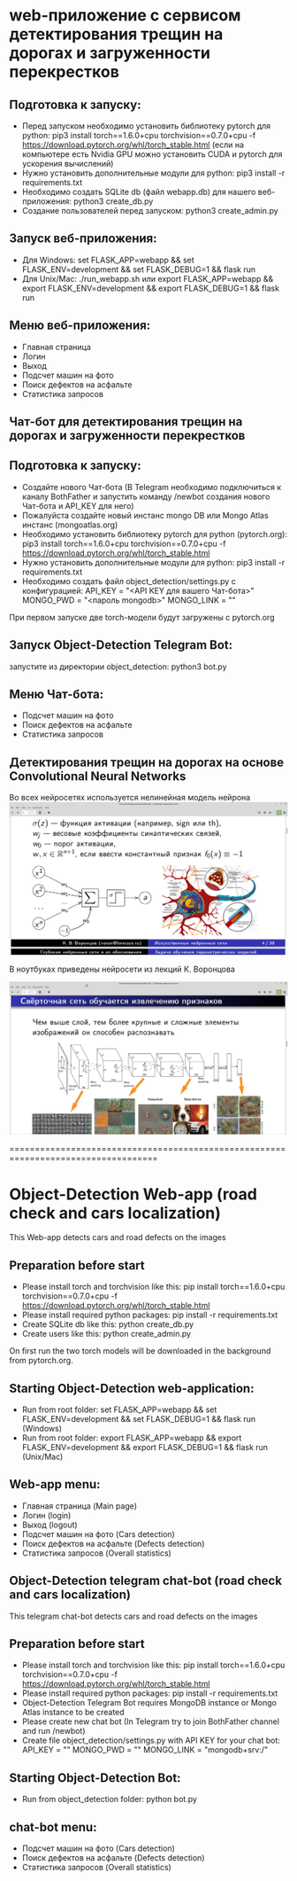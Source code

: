# web-приложение с сервисом детектирования трещин на дорогах и загруженности перекрестков


## Подготовка к запуску:
- Перед запуском необходимо установить библиотеку pytorch для python: pip3 install torch==1.6.0+cpu torchvision==0.7.0+cpu -f https://download.pytorch.org/whl/torch_stable.html
(если на компьютере есть Nvidia GPU можно установить CUDA и pytorch для ускорения вычислений)
- Нужно установить дополнительные модули для python: pip3 install -r requirements.txt
- Необходимо создать SQLite db (файл webapp.db) для нашего веб-приложения: python3 create_db.py
- Создание пользователей перед запуском: python3 create_admin.py

## Запуск веб-приложения:
- Для Windows: set FLASK_APP=webapp && set FLASK_ENV=development && set FLASK_DEBUG=1 && flask run
- Для Unix/Mac: ./run_webapp.sh или
export FLASK_APP=webapp && export FLASK_ENV=development && export FLASK_DEBUG=1 && flask run

## Меню веб-приложения:
- Главная страница
- Логин
- Выход
- Подсчет машин на фото
- Поиск дефектов на асфальте
- Статистика запросов

## Чат-бот для детектирования трещин на дорогах и загруженности перекрестков


## Подготовка к запуску:
- Создайте нового Чат-бота (В Telegram необходимо подключиться к каналу BothFather и запустить команду /newbot создания нового Чат-бота и API_KEY для него)
- Пожалуйста создайте новый инстанс mongo DB или Mongo Atlas инстанс (mongoatlas.org)
- Необходимо установить библиотеку pytorch для python (pytorch.org): pip3 install torch==1.6.0+cpu torchvision==0.7.0+cpu -f https://download.pytorch.org/whl/torch_stable.html
- Нужно установить дополнительные модули для python: pip3 install -r requirements.txt
- Необходимо создать файл object_detection/settings.py с конфигурацией:
API_KEY = "<API KEY для вашего Чат-бота>"
MONGO_PWD = "<пароль mongodb>"
MONGO_LINK = "<mongodb url>"

При первом запуске две torch-модели будут загружены с pytorch.org

## Запуск Object-Detection Telegram Bot:
запустите из директории object_detection: python3 bot.py


## Меню Чат-бота:
- Подсчет машин на фото
- Поиск дефектов на асфальте
- Статистика запросов

## Детектирования трещин на дорогах на основе Convolutional Neural Networks

Во всех нейросетях используется нелинейная модель нейрона
![Screenshot](img/Neuron.png)

В ноутбуках приведены нейросети из лекций К. Воронцова

![Screenshot](img/Voroncov_CNN.png)

===================================================================================
# Object-Detection Web-app (road check and cars localization)
This Web-app detects cars and road defects on the images

## Preparation before start
- Please install torch and torchvision like this: pip install torch==1.6.0+cpu torchvision==0.7.0+cpu -f https://download.pytorch.org/whl/torch_stable.html
- Please install required python packages: pip install -r requirements.txt
- Create SQLite db like this: python create_db.py
- Create users like this: python create_admin.py

On first run the two torch models will be downloaded in the background from pytorch.org.

## Starting Object-Detection web-application:
- Run from root folder: set FLASK_APP=webapp && set FLASK_ENV=development && set FLASK_DEBUG=1 && flask run (Windows)
- Run from root folder: export FLASK_APP=webapp && export FLASK_ENV=development && export FLASK_DEBUG=1 && flask run (Unix/Mac)

## Web-app menu:
- Главная страница (Main page)
- Логин (login)
- Выход (logout)
- Подсчет машин на фото (Cars detection)
- Поиск дефектов на асфальте (Defects detection)
- Статистика запросов (Overall statistics)


## Object-Detection telegram chat-bot (road check and cars localization)
This telegram chat-bot detects cars and road defects on the images

## Preparation before start
- Please install torch and torchvision like this: pip install torch==1.6.0+cpu torchvision==0.7.0+cpu -f https://download.pytorch.org/whl/torch_stable.html
- Please install required python packages: pip install -r requirements.txt
- Object-Detection Telegram Bot requires MongoDB instance or Mongo Atlas instance to be created
- Please create new chat bot (In Telegram try to join BothFather channel and run /newbot)
- Create file object_detection/settings.py with API KEY for your chat bot:
API_KEY = "<chat-bot API KEY>"
MONGO_PWD = ""
MONGO_LINK = "mongodb+srv:/"

## Starting Object-Detection Bot:
- Run from object_detection folder: python bot.py

## chat-bot menu:
- Подсчет машин на фото (Cars detection)
- Поиск дефектов на асфальте (Defects detection)
- Статистика запросов (Overall statistics)

